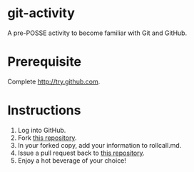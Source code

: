 git-activity
============

A pre-POSSE activity to become familiar with Git and GitHub.

Prerequisite
============

Complete http://try.github.com.

Instructions
============

1. Log into GitHub.
2. Fork [this repository](https://github.com/foss2serve/git-activity).
3. In your forked copy, add your information to rollcall.md.
4. Issue a pull request back to [this repository](https://github.com/foss2serve/git-activity).
5. Enjoy a hot beverage of your choice!
